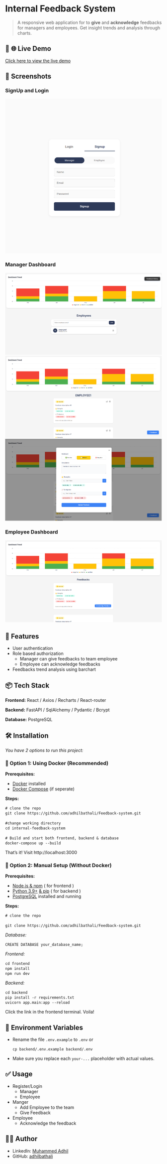 # Internal Feedback System

> A responsive web application for to **give** and **acknowledge** feedbacks for managers and employees. Get insight trends and analysis through charts.

## 🚀 🌐 Live Demo
[Click here to view the live demo](https://internal-feedback-system.vercel.app)

## 📸 Screenshots

### SignUp and Login
![SignUp](/assets/signup.png)

### Manager Dashboard
![Manager Home Page](/assets/manager_dashboard.png)
![Manager Employee Page](/assets/feedbacks_manager.png)
![Manager Feedback Form](/assets/update_feedbacks.png)

### Employee Dashboard
![Employee Home Page](/assets/feedbacks_employee.png)

## 🧠 Features
- User authentication
- Role based authorization
    - Manager can give feedbacks to team employee
    - Employee can acknowledge feedbacks
- Feedbacks trend analysis using barchart

## 📦 Tech Stack
**Frontend:** React / Axios / Recharts / React-router

**Backend:** FastAPI / SqlAlchemy / Pydantic / Bcrypt

**Database:** PostgreSQL

## 🛠️ Installation
*You have 2 options to run this project:*

### 🐳 Option 1: Using Docker (Recommended)
**Prerequisites:**
- [Docker](https://docs.docker.com/get-docker/) installed
- [Docker Compose](https://docs.docker.com/compose/install/) (if seperate)

**Steps:**

```
# clone the repo
git clone https://github.com/adhilbathali/Feedback-system.git

#change working directory
cd internal-feedback-system

# Build and start both frontend, backend & database
docker-compose up --build

```

That’s it! Visit http://localhost:3000


### 🔁 Option 2: Manual Setup (Without Docker)

**Prerequisites:**
- [Node.js & npm](https://docs.npmjs.com/downloading-and-installing-node-js-and-npm) ( for frontend )
- [Python 3.9+](https://www.python.org/) [& pip](https://pip.pypa.io/en/stable/installation/) ( for backend )
- [PostgreSQL](https://www.postgresql.org/) installed and running

**Steps:**

```
# clone the repo

git clone https://github.com/adhilbathali/Feedback-system.git
```
*Database:*
```
CREATE DATABASE your_database_name;
```

*Frontend:*

```
cd frontend
npm install
npm run dev
```

*Backend:*

```
cd backend
pip install -r requirements.txt
uvicorn app.main:app --reload
```
Click the link in the frontend terminal. Voila!

## 🔐 Environment Variables
- Rename the file `.env.example` to `.env` or
    ```
    cp backend/.env.example backend/.env
    ```
- Make sure you replace each `your-...` placeholder with actual values.

## ✅ Usage

- Register/Login
    - Manager
    - Employee
- Manger
    - Add Employee to the team
    - Give Feedback
- Employee
    - Acknowledge the feedback

## 🧑‍💻 Author

- LinkedIn: [Muhammed Adhil](https://linkedin.com/in/adhilbathali)
- GitHub: [adhilbathali](https://github.com/adhilbathali)






